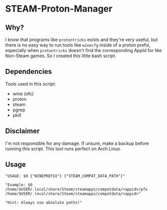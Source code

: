 # STEAM-Proton-Manager

## Why?

I know that programs like `protontricks` exists and they're very useful, but there is no easy way to run tools like `winecfg` inside of a proton prefix, especially when `protontricks` doesn't find the corresponding AppId for like Non-Steam games. So I created this little bash script.

## Dependencies

Tools used in this script:
* wine (ofc)
* proton
* steam
* pgrep
* pkill

## Disclaimer

I'm not responsible for any damage. If unsure, make a backup before running this script.
This tool runs perfect on Arch Linux.

## Usage
```
"USAGE: $0 {"WINEPREFIX"} {"STEAM_COMPAT_DATA_PATH"}"

"Example: $0 /home/$USER/.local/share/Steam/steamapps/compatdata/<appid>/pfx /home/$USER/.local/share/Steam/steamapps/compatdata/<appid>"

"Hint: Always use absolute paths!"
```
